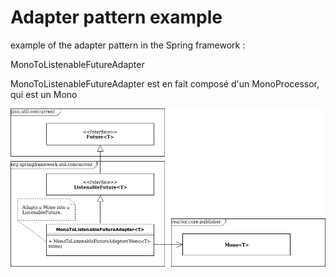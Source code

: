 
# Adapter pattern example

example of the adapter pattern in the Spring framework :

MonoToListenableFutureAdapter

MonoToListenableFutureAdapter<T> est en fait composé d'un MonoProcessor<T>, qui est un Mono<T>

![UML Class Diagram](patterns-adapter-spring_example.png)